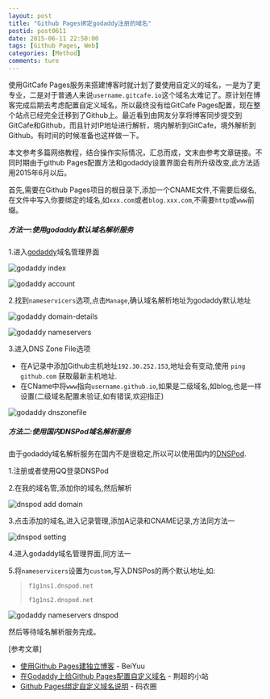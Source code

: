 ```yaml
---
layout: post
title: "Github Pages绑定godaddy注册的域名"
postid: post0611
date: 2015-06-11 22:50:00
tags: [Github Pages, Web]
categories: [Method]
comments: ture
---
```


使用GitCafe Pages服务来搭建博客时就计划了要使用自定义的域名，一是为了更专业，二是对于普通人来说`username.gitcafe.io`这个域名太难记了。原计划在博客完成后期去考虑配置自定义域名，所以最终没有给GitCafe Pages配置，现在整个站点已经完全迁移到了Github上。最近看到由网友分享将博客同步提交到GitCafe和Github，而且针对IP地址进行解析，境内解析到GitCafe，境外解析到Github。有时间的时候准备也这样做一下。

<!--more-->

本文参考多篇网络教程，结合操作实际情况，汇总而成，文末由参考文章链接。不同时期由于github Pages配置方法和godaddy设置界面会有所升级改变,此方法适用2015年6月以后。

首先,需要在Github Pages项目的根目录下,添加一个CNAME文件,不需要后缀名,在文件中写入你要绑定的域名,如`xxx.com`或者`blog.xxx.com`,不需要`http`或`www`前缀。

##### 方法一:使用godaddy默认域名解析服务

1.进入[godaddy]域名管理界面

<!-- ![godaddy index](http://ulink-el.com/img/0611-godaddy-index.jpg) -->
![godaddy index](http://i1.tietuku.com/36cd1b58c194f6ac.jpg)

<!-- ![godaddy account](http://ulink-el.com/img/0611-godaddy-account.jpg) -->
![godaddy account](http://i1.tietuku.com/090cad8036730566.jpg)

2.找到`nameservicers`选项,点击`Manage`,确认域名解析地址为godaddy默认地址

<!-- ![godaddy domain-details](http://ulink-el.com/img/0611-godaddy-domain-details.jpg) -->
![godaddy domain-details](http://i1.tietuku.com/bf9bb8852187223e.jpg)

<!-- ![godaddy nameservers](http://ulink-el.com/img/0611-godaddy-nameservers.jpg) -->
![godaddy nameservers](http://i1.tietuku.com/3f0d3cf007dddc22.jpg)

3.进入DNS Zone File选项

* 在A记录中添加Github主机地址`192.30.252.153`,地址会有变动,使用 `ping github.com` 获取最新主机地址.
* 在CName中将`www`指向`username.github.io`,如果是二级域名,如blog,也是一样设置(二级域名配置未验证,如有错误,欢迎指正)

<!-- ![godaddy dnszonefile](http://ulink-el.com/img/0611-godaddy-dnszonefile.jpg) -->
![godaddy dnszonefile](http://i1.tietuku.com/5cf8e3d1a5f23406.jpg)


##### 方法二:使用国内DNSPod域名解析服务

由于godaddy域名解析服务在国内不是很稳定,所以可以使用国内的[DNSPod].

1.注册或者使用QQ登录DNSPod

2.在我的域名管,添加你的域名,然后解析

<!-- ![dnspod add domain](http://ulink-el.com/img/0611-dnspod-add-domain.jpg) -->
![dnspod add domain](http://i1.tietuku.com/c02833282750fff7.jpg)

3.点击添加的域名,进入记录管理,添加A记录和CNAME记录,方法同方法一

<!-- ![dnspod setting](http://ulink-el.com/img/0611-dnspod-setting.jpg) -->
![dnspod setting](http://i1.tietuku.com/ee3095d494224760.jpg)

4.进入godaddy域名管理界面,同方法一

5.将`nameservicers`设置为`custom`,写入DNSPos的两个默认地址,如:

> `f1g1ns1.dnspod.net`
>
> `f1g1ns2.dnspod.net`

<!-- ![godaddy nameservers dnspod](http://ulink-el.com/img/0611-godaddy-nameservers-dnspod.jpg) -->
![godaddy nameservers dnspod](http://i1.tietuku.com/e484659c80712336.jpg)

然后等待域名解析服务完成。


[参考文章]

* [使用Github Pages建独立博客](http://beiyuu.com/Github-Pages/) - BeiYuu
* [在Godaddy上给Github Pages配置自定义域名](http://jingchao.me/zai-godaddyshang-gei-Github-Pagespei-zhi-zi-ding-yi-yu-ming.html) - 荆超的小站
* [Github Pages绑定自定义域名说明](https://coderq.com/t/Github-Pagesbang-ding-zi-ding-yi-yu-ming-shuo-ming/90) - 码农圈



[DNSPod]:https://www.dnspod.cn/
[godaddy]:http://godaddy.com/